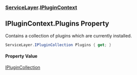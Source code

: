 ### [ServiceLayer](ServiceLayer.md 'ServiceLayer').[IPluginContext](ServiceLayer_IPluginContext.md 'ServiceLayer.IPluginContext')
## IPluginContext.Plugins Property
Contains a collection of plugins which are currently installed.  
```csharp
ServiceLayer.IPluginCollection Plugins { get; }
```
#### Property Value
[IPluginCollection](ServiceLayer_IPluginCollection.md 'ServiceLayer.IPluginCollection')

